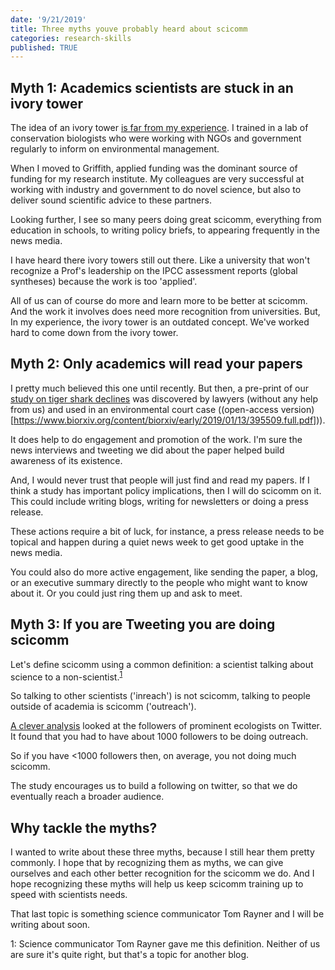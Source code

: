 ```yaml
---
date: '9/21/2019'
title: Three myths youve probably heard about scicomm
categories: research-skills
published: TRUE
---
```


## Myth 1: Academics scientists are stuck in an ivory tower

The idea of an ivory tower [is far from my experience](http://www.seascapemodels.org/research/2018/10/01/how-I-became-a-scicomm.html). I trained in a lab of conservation biologists who were working with NGOs and government regularly to inform on environmental management.

When I moved to Griffith, applied funding was the dominant source of funding for my research institute. My colleagues are very successful at working with industry and government to do novel science, but also to deliver sound scientific advice to these partners.

Looking further, I see so many peers doing great scicomm, everything from education in schools, to writing policy briefs, to appearing frequently in the news media.

I have heard there ivory towers still out there. Like a university that won't recognize a Prof's leadership on the IPCC assessment reports (global syntheses) because the work is too 'applied'.

All of us can of course do more and learn more to be better at scicomm. And the work it involves does need more recognition from universities. But, In my experience, the ivory tower is an outdated concept. We've worked hard to come down from the ivory tower.

## Myth 2: Only academics will read your papers

I pretty much believed this one until recently. But then, a pre-print of our [study on tiger shark declines](https://www.sciencedirect.com/science/article/pii/S0006320719306020) was discovered by lawyers (without any help from us) and used in an environmental court case ((open-access version)[https://www.biorxiv.org/content/biorxiv/early/2019/01/13/395509.full.pdf])).

It does help to do engagement and promotion of the work. I'm sure the news interviews and tweeting we did about the paper helped build awareness of its existence.

And, I would never trust that people will just find and read my papers. If I think a study has important policy implications, then I will do scicomm on it. This could include writing blogs, writing for newsletters or doing a press release.

These actions require a bit of luck, for instance, a press release needs to be topical and happen during a quiet news week to get good uptake in the news media.

You could also do more active engagement, like sending the paper, a blog, or an executive summary directly to the people who might want to know about it. Or you could just ring them up and ask to meet.

## Myth 3: If you are Tweeting you are doing scicomm

Let's define scicomm using a common definition: a scientist talking about science to a non-scientist.<sup>[1](#footnote1)</sup>

So talking to other scientists ('inreach') is not scicomm, talking to people outside of academia is scicomm ('outreach').

[A clever analysis](https://www.facetsjournal.com/doi/10.1139/facets-2018-0002) looked at the followers of prominent ecologists on Twitter. It found that you had to have about 1000 followers to be doing outreach.

So if you have <1000 followers then, on average, you not doing much scicomm.

The study encourages us to build a following on twitter, so that we do eventually reach a broader audience.

## Why tackle the myths?

I wanted to write about these three myths, because I still hear them pretty commonly. I hope that by recognizing them as myths, we can give ourselves and each other better recognition for the scicomm we do. And I hope recognizing these myths will help us keep scicomm training up to speed with scientists needs.

That last topic is something science communicator Tom Rayner and I will be writing about soon.

<a name="footnote1">1</a>: Science communicator Tom Rayner gave me this definition. Neither of us are sure it's quite right, but that's a topic for another blog.
